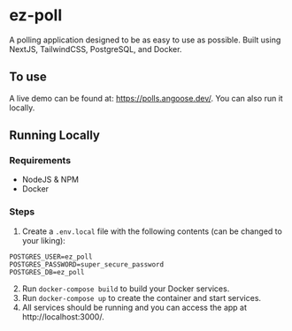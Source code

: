 # ez-poll

A polling application designed to be as easy to use as possible. Built using NextJS, TailwindCSS, PostgreSQL, and Docker. 

## To use

A live demo can be found at: https://polls.angoose.dev/. You can also run it locally. 

## Running Locally

### Requirements
- NodeJS & NPM
- Docker

### Steps 

1. Create a `.env.local` file with the following contents (can be changed to your liking):

```
POSTGRES_USER=ez_poll
POSTGRES_PASSWORD=super_secure_password
POSTGRES_DB=ez_poll
```

2. Run `docker-compose build` to build your Docker services. 
3. Run `docker-compose up` to create the container and start services.
4. All services should be running and you can access the app at http://localhost:3000/.
